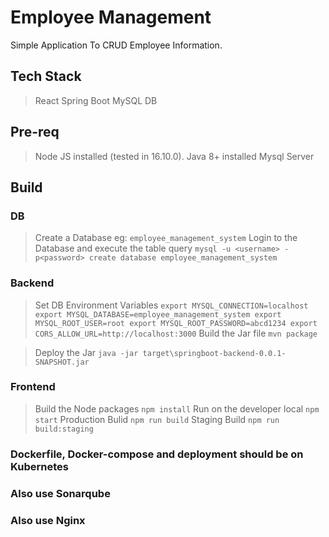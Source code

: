 # Employee Management 

Simple Application To CRUD Employee Information.

## Tech Stack
> React
> Spring Boot
> MySQL DB

## Pre-req
> Node JS installed (tested in 16.10.0).
> Java 8+ installed
> Mysql Server

## Build
### DB
> Create a Database eg: `employee_management_system`
> Login to the Database and execute the table query
    ```
    mysql -u <username> -p<password>
    create database employee_management_system
    ```

### Backend
> Set DB Environment Variables 
    ```
    export MYSQL_CONNECTION=localhost
    export MYSQL_DATABASE=employee_management_system
    export MYSQL_ROOT_USER=root
    export MYSQL_ROOT_PASSWORD=abcd1234
    export CORS_ALLOW_URL=http://localhost:3000
    ```
> Build the Jar file
    `mvn package`

> Deploy the Jar
    `java -jar target\springboot-backend-0.0.1-SNAPSHOT.jar`

### Frontend
> Build the Node packages
    `npm install`
> Run on the developer local
    `npm start`
> Production Bulid
    `npm run build`
> Staging Build
    `npm run build:staging`

### Dockerfile, Docker-compose and deployment should be on Kubernetes
### Also use Sonarqube
### Also use Nginx